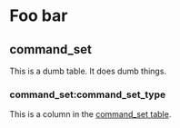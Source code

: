 # Foo bar

## command_set

This is a dumb table. It does dumb things.

### command_set:command_set_type

This is a column in the [command_set table](#command_set).